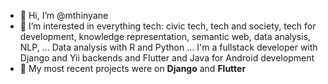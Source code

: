 - 👋 Hi, I’m @mthinyane
- 👀 I’m interested in everything tech: civic tech, tech and society, tech for development, knowledge representation, semantic web, data analysis, NLP, ... Data analysis with R and Python ... I'm a fullstack developer with Django and Yii backends and Flutter and Java for Android development
- 🌱 My most recent projects were on **Django** and **Flutter**
